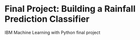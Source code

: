 # Final Project: Building a Rainfall Prediction Classifier

IBM Machine Learning with Python final project